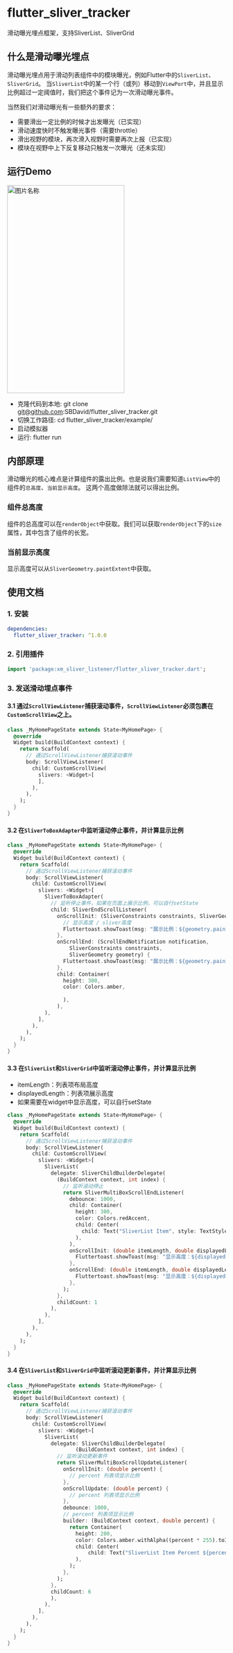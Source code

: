 # flutter_sliver_tracker

滑动曝光埋点框架，支持SliverList、SliverGrid

## 什么是滑动曝光埋点

滑动曝光埋点用于滑动列表组件中的模块曝光，例如Flutter中的`SliverList`、`SliverGrid`。
当`SliverList`中的某一个行（或列）移动到`ViewPort`中，并且显示比例超过一定阈值时，我们把这个事件记为一次滑动曝光事件。

当然我们对滑动曝光有一些额外的要求：
- 需要滑出一定比例的时候才出发曝光（已实现）
- 滑动速度快时不触发曝光事件（需要throttle）
- 滑出视野的模块，再次滑入视野时需要再次上报（已实现）
- 模块在视野中上下反复移动只触发一次曝光（还未实现）

## 运行Demo
<img src="https://raw.githubusercontent.com/SBDavid/flutter_sliver_tracker/master/demo.gif" width="270" height="480" alt="图片名称">

- 克隆代码到本地: git clone git@github.com:SBDavid/flutter_sliver_tracker.git
- 切换工作路径: cd flutter_sliver_tracker/example/
- 启动模拟器
- 运行: flutter run

## 内部原理

滑动曝光的核心难点是计算组件的露出比例。也是说我们需要知道`ListView`中的组件的`总高度`、`当前显示高度`。
这两个高度做除法就可以得出比例。

### 组件总高度
组件的总高度可以在`renderObject`中获取。我们可以获取`renderObject`下的`size`属性，其中包含了组件的长宽。

### 当前显示高度
显示高度可以从`SliverGeometry.paintExtent`中获取。

## 使用文档
### 1. 安装

```yaml
dependencies:
  flutter_sliver_tracker: ^1.0.0
```

### 2. 引用插件
```dart
import 'package:xm_sliver_listener/flutter_sliver_tracker.dart';
```

### 3. 发送滑动埋点事件

#### 3.1 通过`ScrollViewListener`捕获滚动事件，`ScrollViewListener`必须包裹在`CustomScrollView`之上。

```dart
class _MyHomePageState extends State<MyHomePage> {
  @override
  Widget build(BuildContext context) {
    return Scaffold(
      // 通过ScrollViewListener捕获滚动事件
      body: ScrollViewListener(
        child: CustomScrollView(
          slivers: <Widget>[
          ],
        ),
      ),
    );
  }
}
```

#### 3.2 在`SliverToBoxAdapter`中监听滚动停止事件，并计算显示比例
```dart
class _MyHomePageState extends State<MyHomePage> {
  @override
  Widget build(BuildContext context) {
    return Scaffold(
      // 通过ScrollViewListener捕获滚动事件
      body: ScrollViewListener(
        child: CustomScrollView(
          slivers: <Widget>[
            SliverToBoxAdapter(
              // 监听停止事件，如果在页面上展示比例，可以自行setState
              child: SliverEndScrollListener(
                onScrollInit: (SliverConstraints constraints, SliverGeometry geometry) {
                  // 显示高度 / sliver高度
                  Fluttertoast.showToast(msg: "展示比例：${geometry.paintExtent / geometry.scrollExtent}");
                },
                onScrollEnd: (ScrollEndNotification notification,
                    SliverConstraints constraints,
                    SliverGeometry geometry) {
                  Fluttertoast.showToast(msg: "展示比例：${geometry.paintExtent / geometry.scrollExtent}");
                },
                child: Container(
                  height: 300,
                  color: Colors.amber,
                 
                  ),
                ),
            ),
          ],
        ),
      ),
    );
  }
}
```

#### 3.3 在`SliverList`和`SliverGrid`中监听滚动停止事件，并计算显示比例

- itemLength：列表项布局高度
- displayedLength：列表项展示高度
- 如果需要在widget中显示高度，可以自行setState

```dart
class _MyHomePageState extends State<MyHomePage> {
  @override
  Widget build(BuildContext context) {
    return Scaffold(
      // 通过ScrollViewListener捕获滚动事件
      body: ScrollViewListener(
        child: CustomScrollView(
          slivers: <Widget>[
            SliverList(
              delegate: SliverChildBuilderDelegate(
                (BuildContext context, int index) {
                  // 监听滚动停止
                  return SliverMultiBoxScrollEndListener(
                    debounce: 1000,
                    child: Container(
                      height: 300,
                      color: Colors.redAccent,
                      child: Center(
                        child: Text("SliverList Item", style: TextStyle(fontSize: 30, color: Colors.white))
                      ),
                    ),
                    onScrollInit: (double itemLength, double displayedLength) {
                      Fluttertoast.showToast(msg: "显示高度：${displayedLength}");
                    },
                    onScrollEnd: (double itemLength, double displayedLength) {
                      Fluttertoast.showToast(msg: "显示高度：${displayedLength}");
                    },
                  );
                },
                childCount: 1
              ),
            ),
          ],
        ),
      ),
    );
  }
}
```

#### 3.4 在`SliverList`和`SliverGrid`中监听滚动更新事件，并计算显示比例
```dart
class _MyHomePageState extends State<MyHomePage> {
  @override
  Widget build(BuildContext context) {
    return Scaffold(
      // 通过ScrollViewListener捕获滚动事件
      body: ScrollViewListener(
        child: CustomScrollView(
          slivers: <Widget>[
            SliverList(
              delegate: SliverChildBuilderDelegate(
                      (BuildContext context, int index) {
                // 监听滚动更新事件
                return SliverMultiBoxScrollUpdateListener(
                  onScrollInit: (double percent) {
                    // percent 列表项显示比例
                  },
                  onScrollUpdate: (double percent) {
                    // percent 列表项显示比例
                  },
                  debounce: 1000,
                  // percent 列表项显示比例
                  builder: (BuildContext context, double percent) {
                    return Container(
                      height: 200,
                      color: Colors.amber.withAlpha((percent * 255).toInt()),
                      child: Center(
                          child: Text("SliverList Item Percent ${percent.toStringAsFixed(2)}", style: TextStyle(fontSize: 30, color: Colors.white))
                      ),
                    );
                  },
                );
              },
              childCount: 6
              ),
            ),
          ],
        ),
      ),
    );
  }
}
```